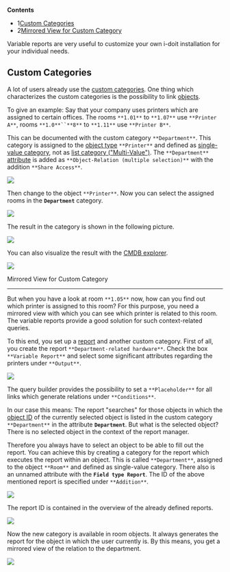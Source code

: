 **Contents**

*   1[Custom Categories](#VariableReports-CustomCategories)
*   2[Mirrored View for Custom Category](#VariableReports-MirroredViewforCustomCategory)

  

Variable reports are very useful to customize your own i-doit installation for your individual needs.  

Custom Categories
-----------------

A lot of users already use the [custom categories](/display/en/Custom+Categories). One thing which characterizes the custom categories is the possibility to link [objects](../../basics/structure-of-the-it-documentation.md).

To give an example: Say that your company uses printers which are assigned to certain offices. The rooms `**1.01**` to `**1.07**` use `**Printer A**`, rooms `**1.0**``**8**` to `**1.11**` use `**Printer B**`.

This can be documented with the custom category `**Department**`. This category is assigned to the [object type](../../basics/structure-of-the-it-documentation.md) `**Printer**` and defined as [single-value category](../../basics/structure-of-the-it-documentation.md), not as [list category ("Multi-Value")](../../basics/structure-of-the-it-documentation.md). The `**Department**` [attribute](../../basics/structure-of-the-it-documentation.md)  is added as `**Object-Relation (multiple selection)**` with the addition `**Share Access**`.  

![](/download/attachments/66356130/en_custom_category_department.png?version=1&modificationDate=1522315288886&api=v2&effects=drop-shadow)

Then change to the object `**Printer**`. Now you can select the assigned rooms in the **`Department`** category.

![](/download/attachments/66356130/en_custom_category_department_with_object_browser.png?version=1&modificationDate=1522315312332&api=v2&effects=drop-shadow)

The result in the category is shown in the following picture.

![](/download/attachments/66356130/en_custom_category_department_after_saving.png?version=1&modificationDate=1522315323601&api=v2&effects=drop-shadow)

You can also visualize the result with the [CMDB explorer](/display/en/CMDB+Explorer).

![](/download/attachments/66356130/en_cmdb_explorer_hq_printer.png?version=1&modificationDate=1522315334839&api=v2&effects=drop-shadow)

Mirrored View for Custom Category  

------------------------------------

But when you have a look at room `**1.05**` now, how can you find out which printer is assigned to this room? For this purpose, you need a mirrored view with which you can see which printer is related to this room. The variable reports provide a good solution for such context-related queries.

To this end, you set up a [report](/display/en/Report+Manager) and another custom category. First of all, you create the report `**Department-related hardware**`. Check the box `**Variable Report**` and select some significant attributes regarding the printers under `**Output**`.  

![](/download/attachments/66356130/en_report_department-related_hardware.png?version=1&modificationDate=1522315351554&api=v2&effects=drop-shadow)

The query builder provides the possibility to set a `**Placeholder**` for all links which generate relations under `**Conditions**`.

In our case this means: The report "searches" for those objects in which the [object ID](/display/en/Unique+References) of the currently selected object is listed in the custom category `**Department**` in the attribute **`Department`**. But what is the selected object? There is no selected object in the context of the report manager.

Therefore you always have to select an object to be able to fill out the report. You can achieve this by creating a category for the report which executes the report within an object. This is called `**Department**`, assigned to the object `**Room**` and defined as single-value category. There also is an unnamed attribute with the **`Field type Report`**. The ID of the above mentioned report is specified under `**Addition**`.  

![](/download/attachments/66356130/en_custom_category__department-related_hardware.png?version=1&modificationDate=1522315376398&api=v2&effects=drop-shadow)

The report ID is contained in the overview of the already defined reports.  

![](/download/attachments/66356130/en_reports_filtered_by_department.png?version=1&modificationDate=1522315387797&api=v2&effects=drop-shadow)

Now the new category is available in room objects. It always generates the report for the object in which the user currently is. By this means, you get a mirrored view of the relation to the department.

![](/download/attachments/66356130/en_custom_category_department-related_hardware_for_person_group.png?version=1&modificationDate=1522315401551&api=v2&effects=drop-shadow)